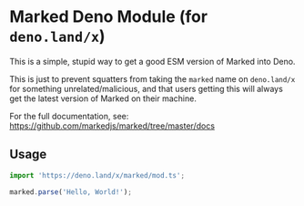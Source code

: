 # Marked Deno Module (for `deno.land/x`)
This is a simple, stupid way to get a good ESM version of Marked into Deno.

This is just to prevent squatters from taking the `marked` name on `deno.land/x` for something unrelated/malicious, and that
users getting this will always get the latest version of Marked on their machine.

For the full documentation, see: https://github.com/markedjs/marked/tree/master/docs

## Usage
```ts
import 'https://deno.land/x/marked/mod.ts';

marked.parse('Hello, World!');
```
